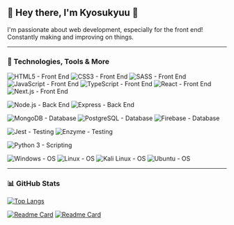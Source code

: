 ## &#x1F44B; Hey there, I'm Kyosukyuu &#x1F44B;

I'm passionate about web development, especially for the front end! Constantly making and improving on things.

---

### &#x1F527; Technologies, Tools & More

![HTML5 - Front End](https://img.shields.io/badge/HTML5-Front_End-blue?logo=html5) ![CSS3 - Front End](https://img.shields.io/badge/CSS3-Front_End-blue?logo=css3) ![SASS - Front End](https://img.shields.io/badge/SASS-Front_End-blue?logo=sass) ![JavaScript - Front End](https://img.shields.io/badge/JavaScript-Front_End-blue?logo=javascript) ![TypeScript - Front End](https://img.shields.io/badge/TypeScript-Front_End-blue?logo=typescript&logoColor=white) ![React - Front End](https://img.shields.io/badge/React-Front_End-blue?logo=react) ![Next.js - Front End](https://img.shields.io/badge/Next.js-Front_End-blue?logo=next.js)

![Node.js - Back End](https://img.shields.io/badge/Node.js-Back_End-blueviolet?logo=node.js) ![Express - Back End](https://img.shields.io/badge/Express-Back_End-blueviolet?logo=express)

![MongoDB - Database](https://img.shields.io/badge/MongoDB-Database-orange?logo=MongoDB) ![PostgreSQL - Database](https://img.shields.io/badge/PostgreSQL-Database-orange?logo=PostgreSQL&logoColor=white) ![Firebase - Database](https://img.shields.io/badge/Firebase-Database-orange?logo=Firebase)

![Jest - Testing](https://img.shields.io/badge/Jest-Testing-brightgreen?logo=Jest) ![Enzyme - Testing](https://img.shields.io/badge/Enzyme-Testing-brightgreen)

![Python 3 - Scripting](https://img.shields.io/badge/Python_3-Scripting-yellowgreen?logo=python)

![Windows - OS](https://img.shields.io/badge/Windows-OS-red?logo=Windows) ![Linux - OS](https://img.shields.io/badge/Linux-OS-red?logo=Linux) ![Kali Linux - OS](https://img.shields.io/badge/Kali_Linux-OS-red?logo=kali-linux&logoColor=white) ![Ubuntu - OS](https://img.shields.io/badge/Ubuntu-OS-red?logo=ubuntu)

---

### &#x1F4CA; GitHub Stats

[![Top Langs](https://github-readme-stats.vercel.app/api/top-langs/?username=kyosukyuu&layout=compact)](https://github.com/kyosukyuu/)

[![Readme Card](https://github-readme-stats.vercel.app/api/pin/?username=kyosukyuu&repo=betterYoutubePlaylist)](https://github.com/Kyosukyuu/betterYoutubePlaylist) [![Readme Card](https://github-readme-stats.vercel.app/api/pin/?username=kyosukyuu&repo=weatherApp)](https://github.com/Kyosukyuu/weatherApp)
